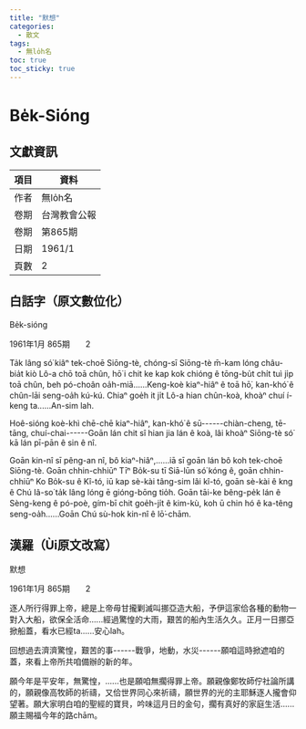 ```yaml
---
title: "默想"
categories:
  - 散文
tags:
  - 無lo̍h名
toc: true
toc_sticky: true
---
```


# Be̍k-Sióng

## 文獻資訊

| 項目 | 資料 |
|---|---|
| 作者 | 無lo̍h名 |
| 卷期 | 台灣教會公報 |
| 卷期 | 第865期 |
| 日期 | 1961/1 |
| 頁數 | 2 |

## 白話字（原文數位化）

Be̍k-sióng

1961年1月 865期       2

Ta̍k lâng só͘ kiâⁿ tek-choē Siōng-tè, chóng-sī Siōng-tè m̄-kam lóng châu-bia̍t kiò Lô-a chō toā chûn, hō͘ i chit ke kap kok chióng ê tōng-bu̍t chi̍t tuì ji̍p toā chûn, beh pó-choân oa̍h-miā......Keng-koè kiaⁿ-hiâⁿ ê toā hō͘, kan-khó͘ ê chûn-lāi seng-oa̍h kú-kú. Chiaⁿ goe̍h it ji̍t Lô-a hian chûn-koà, khoàⁿ chuí í-keng ta......An-sim lah.

Hoê-sióng koè-khì chē-chē kiaⁿ-hiâⁿ, kan-khó͘ ê sū------chiàn-cheng, tē-tāng, chuí-chai------Goān lán chit sî hian jia lán ê koà, lâi khoàⁿ Siōng-tè só͘ kā lán pī-pān ê sin ê nî.

Goān kin-nî sī pêng-an nî, bô kiaⁿ-hiâⁿ,......iā sī goān lán bô koh tek-choē Siōng-tè. Goān chhin-chhiūⁿ Tīⁿ Bo̍k-su tī Siā-lūn só͘ kóng ê, goān chhin-chhiūⁿ Ko Bo̍k-su ê Kî-tó, iū kap sè-kài tâng-sim lâi kî-tó, goān sè-kài ê kng ê Chú Iâ-so͘ ta̍k lâng lóng ē gióng-bōng tio̍h. Goān tāi-ke bêng-pe̍k lán ê Sèng-keng ê pó-poè, gím-bī chit goe̍h-ji̍t ê kim-kù, koh ū chin hó ê ka-têng seng-oa̍h......Goān Chú sù-hok kin-nî ê lō͘-chām.

## 漢羅（Ùi原文改寫）

默想

1961年1月 865期       2

逐人所行得罪上帝，總是上帝毋甘攏剿滅叫挪亞造大船，予伊這家佮各種的動物一對入大船，欲保全活命......經過驚惶的大雨，艱苦的船內生活久久。正月一日挪亞掀船蓋，看水已經ta......安心lah。

回想過去濟濟驚惶，艱苦的事------戰爭，地動，水災------願咱這時掀遮咱的蓋，來看上帝所共咱備辦的新的年。

願今年是平安年，無驚惶，......也是願咱無擱得罪上帝。願親像鄭牧師佇社論所講的，願親像高牧師的祈禱，又佮世界同心來祈禱，願世界的光的主耶穌逐人攏會仰望著。願大家明白咱的聖經的寶貝，吟味這月日的金句，擱有真好的家庭生活......願主賜福今年的路chām。
